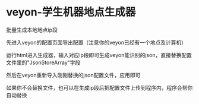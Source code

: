 # veyon-学生机器地点生成器
批量生成本地地点ip段

先进入veyon的配置页面导出配置（注意你的veyon已经有一个地点及计算机）

运行html进入生成器，输入对应ip段即可生成veyon能识别的json，直接替换配置文件里的"JsonStoreArray"字段

然后在veyon重新导入刚刚替换的json配置文件，应用即可

如果你不会替换文件，也可以在生成ip段后把配置文件上传到程序内，程序会帮你自动替换
